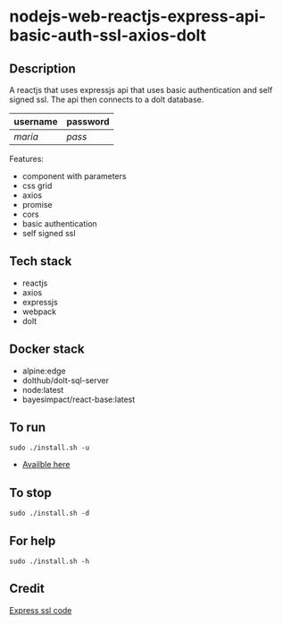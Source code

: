 # nodejs-web-reactjs-express-api-basic-auth-ssl-axios-dolt

## Description
A reactjs that uses expressjs api that uses basic authentication
and self signed ssl. The api then connects to a dolt database.

| username | password |
| -------- | -------- |
| *maria* | *pass* |

Features: 
- component with parameters
- css grid
- axios
- promise
- cors
- basic authentication
- self signed ssl

## Tech stack
- reactjs
- axios
- expressjs
- webpack
- dolt

## Docker stack
- alpine:edge
- dolthub/dolt-sql-server
- node:latest
- bayesimpact/react-base:latest

## To run
`sudo ./install.sh -u`
- [Availble here](http://localhost/)

## To stop
`sudo ./install.sh -d`

## For help
`sudo ./install.sh -h`

## Credit
[Express ssl code](https://dev.to/omergulen/step-by-step-node-express-ssl-certificate-run-https-server-from-scratch-in-5-steps-5b87)
